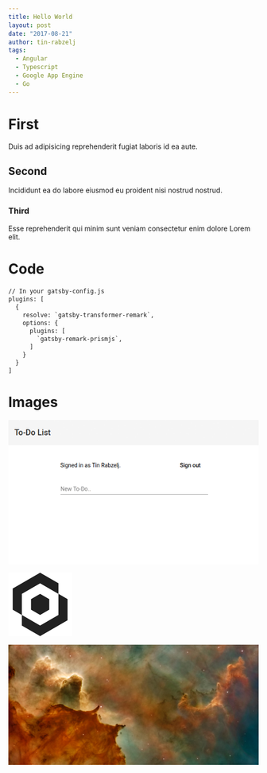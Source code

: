 ```yaml
---
title: Hello World
layout: post
date: "2017-08-21"
author: tin-rabzelj
tags:
  - Angular
  - Typescript
  - Google App Engine
  - Go
---
```


# First

Duis ad adipisicing reprehenderit fugiat laboris id ea aute.

## Second

Incididunt ea do labore eiusmod eu proident nisi nostrud nostrud.

### Third

Esse reprehenderit qui minim sunt veniam consectetur enim dolore Lorem elit.

# Code

```javascript{1,4-6}
// In your gatsby-config.js
plugins: [
  {
    resolve: `gatsby-transformer-remark`,
    options: {
      plugins: [
        `gatsby-remark-prismjs`,
      ]
    }
  }
]
```

# Images

![Todo](todo.gif)

![Logo](logo.png)

![Space](space.jpg)
